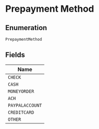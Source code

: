 
# Prepayment Method

## Enumeration

`PrepaymentMethod`

## Fields

| Name |
|  --- |
| `CHECK` |
| `CASH` |
| `MONEYORDER` |
| `ACH` |
| `PAYPALACCOUNT` |
| `CREDITCARD` |
| `OTHER` |

